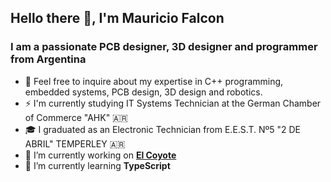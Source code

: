 ## Hello there 👋, I'm Mauricio Falcon
### I am a passionate PCB designer, 3D designer and programmer from Argentina
- 💬 Feel free to inquire about my expertise in C++ programming, embedded systems, PCB design, 3D design and robotics.
- ⚡ I'm currently studying IT Systems Technician at the German Chamber of Commerce "AHK" 🇦🇷
- 🎓 I graduated as an Electronic Technician from E.E.S.T. Nº5 "2 DE ABRIL" TEMPERLEY 🇦🇷
- 🔭 I’m currently working on [**El Coyote**](https://github.com/DERTECH-CORP/Velocista_COYOTE)
- 🌱 I’m currently learning **TypeScript**
